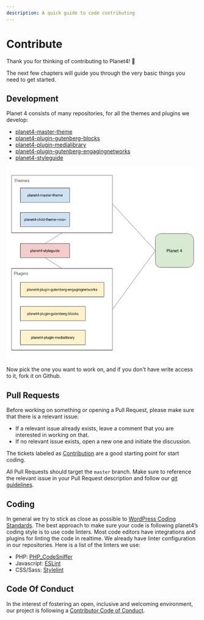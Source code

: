 ```yaml
---
description: A quick guide to code contributing
---
```


# Contribute

Thank you for thinking of contributing to Planet4! 💚

The next few chapters will guide you through the very basic things you need to get started.

## Development

Planet 4 consists of many repositories, for all the themes and plugins we develop:

* [planet4-master-theme](https://github.com/greenpeace/planet4-master-theme)
* [planet4-plugin-gutenberg-blocks](https://github.com/greenpeace/planet4-plugin-gutenberg-blocks)
* [planet4-plugin-medialibrary](https://github.com/greenpeace/planet4-plugin-medialibrary)
* [planet4-plugin-gutenberg-engagingnetworks](https://github.com/greenpeace/planet4-plugin-gutenberg-engagingnetworks)
* [planet4-styleguide](https://github.com/greenpeace/planet4-styleguide)

![Our code repositories built the platform we call Planet 4](../.gitbook/assets/p4-code-structure.png)

Now pick the one you want to work on, and if you don't have write access to it, fork it on Github.

## Pull Requests

Before working on something or opening a Pull Request, please make sure that there is a relevant issue:

* If a relevant issue already exists, leave a comment that you are interested in working on that.
* If no relevant issue exists, open a new one and initiate the discussion.

The tickets labeled as [Contribution](https://jira.greenpeace.org/issues/?jql=status%20%3D%20Open%20AND%20labels%20%3D%20contribution) are a good starting point for start coding.

All Pull Requests should target the `master` branch. Make sure to reference the relevant issue in your Pull Request description and follow our [git guidelines](git-guidelines.md).

## Coding

In general we try to stick as close as possible to [WordPress Coding Standards](https://make.wordpress.org/core/handbook/best-practices/coding-standards/php/). The best approach to make sure your code is following planet4’s coding style is to use code linters. Most code editors have integrations and plugins for linting the code in realtime. We already have linter configuration in our repositories. Here is a list of the linters we use:

* PHP: [PHP\_CodeSniffer](https://github.com/squizlabs/PHP_CodeSniffer)
* Javascript: [ESLint](https://eslint.org/)
* CSS/Sass: [Stylelint](https://stylelint.io/)

## Code Of Conduct

In the interest of fostering an open, inclusive and welcoming environment, our project is following a [Contributor Code of Conduct](https://www.contributor-covenant.org/version/1/4/code-of-conduct).

